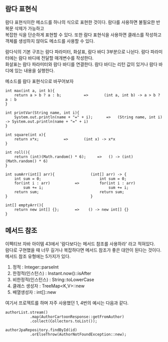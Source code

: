 ## 람다 표현식 

람다 표현식이란 메소드를 하나의 식으로 표현한 것이다. 람다를 사용하면 불필요한 반복문 삭제가 가능하고   
복잡한 식을 단순하게 표현할 수 있다. 또한 람다 표현식을 사용하면 클래스를 작성하고 객체를 생성하지 않아도 메소드를 사용할 수 있다.     

람다식의 기본 구조는 람다 파라미터, 화살표, 람다 바디 3부분으로 나뉜다. 람다 파라미터에는 람다 바디에 전달할 매개변수를 작성한다.   
화살표는 람다 파라미터와 람다 바디를 연결한다. 람다 바디는 리턴 값이 있거나 람다 바디에 있는 내용을 실행한다.   

메소드를 람다 표현식으로 바꾸어보자  

```
int max(int a, int b){                      
    return a > b ? a : b;          =>       (int a, int b) -> a > b ? a : b
}
```

```
int printVar(String name, int i){
    System.out.println(name + "=" + i);      =>   (String name, int i) -> System.out.println(name + "=" + i)
}
```

```
int square(int x){
    return x*x;           =>       (int x) -> x*x
}
```

```
int roll(){
    return (int)(Math.random() * 6);     =>   () -> (int)(Math.random() * 6)
}
```

```
int sumArr(int[] arr){                (int[] arr) -> {
    int sum = 0;                          int sum = 0;
    for(int i : arr)           =>         for(int i : arr)
        sum += i;                             sum += i;
    return sum;                           return sum;
}                                     }
```

```
int[] emptyArr(){
    return new int[] {};       =>    () -> new int[] {}
}
```

## 메서드 참조

이펙티브 자바 아이템 43에서 '람다보다는 메서드 참조를 사용하라' 라고 적혀있다.   
람다로 구현했을 때 너무 길거나 복잡하다면 메서드 참조가 좋은 대안이 된다는 것이다.  
메서드 참조 유형에는 5가지가 있다.   

1. 정적 : Integer::parseInt   
2. 한정적(인스턴스) : Instant.now()::isAfter  
3. 비한정적(인스턴스) : String::toLowerCase  
4. 클래스 생성자 : TreeMap<K,V>::new  
5. 배열생성자 : int[]::new

여기서 프로젝트를 하며 자주 사용했던 1, 4번의 예시는 다음과 같다.  
```
authorList.stream()
           .map(AuthorCartoonResponse::getFromAuthor)
           .collect(Collectors.toList());
```

```
authorJpaRepository.findById(id)
           .orElseThrow(AuthorNotFoundException::new);
```



                              
